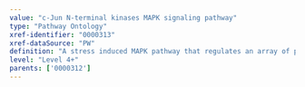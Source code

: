 ```yaml
---
value: "c-Jun N-terminal kinases MAPK signaling pathway"
type: "Pathway Ontology"
xref-identifier: "0000313"
xref-dataSource: "PW"
definition: "A stress induced MAPK pathway that regulates an array of processes such as gene expression, cell migration, cytoskeletal organization, apoptosis."
level: "Level 4+"
parents: ['0000312']
---
```

